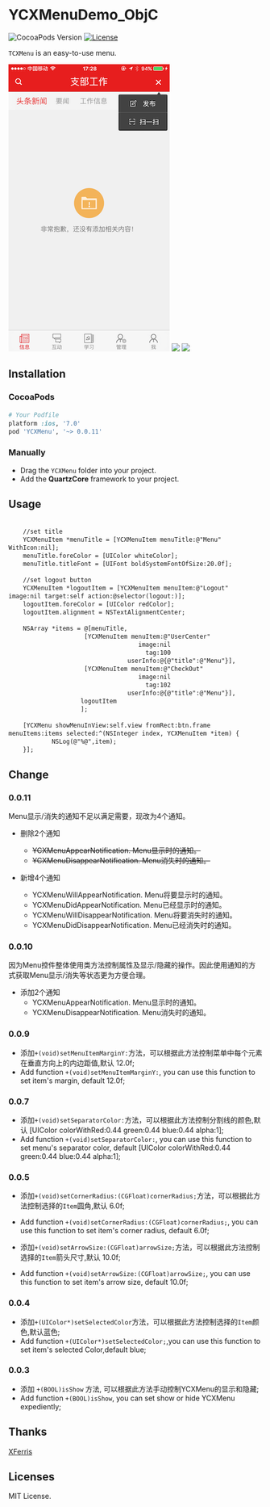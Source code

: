 # YCXMenuDemo_ObjC
![CocoaPods Version](https://img.shields.io/cocoapods/v/YCXMenu.svg?style=flat)
[![License](https://img.shields.io/github/license/aster0id/YCXMenuDemo_ObjC.svg?style=flat)](https://github.com/Aster0id/YCXMenuDemo_ObjC/blob/master/LICENSE)


`TCXMenu` is an easy-to-use menu.


<img src="https://github.com/Aster0id/YCXMultilevelMenuView/blob/master/Assets/IMG_1877.PNG" width="320">
<img src="https://github.com/Aster0id/YCXMenuDemo_ObjC/blob/master/Assets/YCXMenuDemo_ObjC_img1.gif" width="320">
<img src="https://github.com/Aster0id/YCXMenuDemo_ObjC/blob/master/Assets/YCXMenuDemo_ObjC_img2.gif" width="320">


## Installation

### CocoaPods

```ruby
# Your Podfile
platform :ios, '7.0'
pod 'YCXMenu', '~> 0.0.11'
```

### Manually

* Drag the `YCXMenu` folder into your project.
* Add the **QuartzCore** framework to your project.


## Usage
```objc

	//set title
	YCXMenuItem *menuTitle = [YCXMenuItem menuTitle:@"Menu" WithIcon:nil];
	menuTitle.foreColor = [UIColor whiteColor];
	menuTitle.titleFont = [UIFont boldSystemFontOfSize:20.0f];

	//set logout button
	YCXMenuItem *logoutItem = [YCXMenuItem menuItem:@"Logout" image:nil target:self action:@selector(logout:)];
	logoutItem.foreColor = [UIColor redColor];
	logoutItem.alignment = NSTextAlignmentCenter;

	NSArray *items = @[menuTitle,
					 [YCXMenuItem menuItem:@"UserCenter"
                                    image:nil
                                      tag:100
                                 userInfo:@{@"title":@"Menu"}],
					 [YCXMenuItem menuItem:@"CheckOut"
                                    image:nil
                                      tag:102
                                 userInfo:@{@"title":@"Menu"}],
                    logoutItem
                    ];

	[YCXMenu showMenuInView:self.view fromRect:btn.frame menuItems:items selected:^(NSInteger index, YCXMenuItem *item) {
            NSLog(@"%@",item);
	}];

```

## Change

### 0.0.11

Menu显示/消失的通知不足以满足需要，现改为4个通知。

- 删除2个通知
	- ~~YCXMenuAppearNotification. Menu显示时的通知。~~
	- ~~YCXMenuDisappearNotification. Menu消失时的通知。~~

- 新增4个通知
	- YCXMenuWillAppearNotification. Menu将要显示时的通知。
	- YCXMenuDidAppearNotification. Menu已经显示时的通知。
	- YCXMenuWillDisappearNotification. Menu将要消失时的通知。
	- YCXMenuDidDisappearNotification. Menu已经消失时的通知。
	
### 0.0.10

因为Menu控件整体使用类方法控制属性及显示/隐藏的操作。因此使用通知的方式获取Menu显示/消失等状态更为方便合理。

- 添加2个通知
	- YCXMenuAppearNotification. Menu显示时的通知。
	- YCXMenuDisappearNotification. Menu消失时的通知。

### 0.0.9

- 添加`+(void)setMenuItemMarginY:`方法，可以根据此方法控制菜单中每个元素在垂直方向上的内边距值,默认 12.0f;
- Add function `+(void)setMenuItemMarginY:`, you can use this function to set item's margin, default 12.0f;

### 0.0.7

- 添加`+(void)setSeparatorColor:`方法，可以根据此方法控制分割线的颜色,默认 [UIColor colorWithRed:0.44 green:0.44 blue:0.44 alpha:1];
- Add function `+(void)setSeparatorColor:`, you can use this function to set menu's separator color, default [UIColor colorWithRed:0.44 green:0.44 blue:0.44 alpha:1];

### 0.0.5

- 添加`+(void)setCornerRadius:(CGFloat)cornerRadius;`方法，可以根据此方法控制选择的`Item`圆角,默认 6.0f;
- Add function `+(void)setCornerRadius:(CGFloat)cornerRadius;`, you can use this function to set item's corner radius, default 6.0f;

- 添加`+(void)setArrowSize:(CGFloat)arrowSize;`方法，可以根据此方法控制选择的`Item`箭头尺寸,默认 10.0f;
- Add function `+(void)setArrowSize:(CGFloat)arrowSize;`, you can use this function to set item's arrow size, default 10.0f;

### 0.0.4

- 添加`+(UIColor*)setSelectedColor`方法，可以根据此方法控制选择的`Item`颜色,默认蓝色;
- Add function `+(UIColor*)setSelectedColor;`,you can use this function to set item's selected Color,default blue;

### 0.0.3

- 添加 `+(BOOL)isShow` 方法, 可以根据此方法手动控制YCXMenu的显示和隐藏;
- Add function `+(BOOL)isShow`, you can set show or hide YCXMenu expediently;


## Thanks

[XFerris](https://github.com/XFerris)


## Licenses

MIT License.

